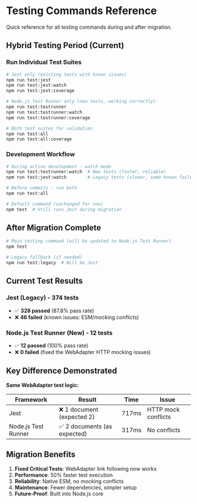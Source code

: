 # Testing Commands Reference

Quick reference for all testing commands during and after migration.

## Hybrid Testing Period (Current)

### Run Individual Test Suites

```bash
# Jest only (existing tests with known issues)
npm run test:jest
npm run test:jest:watch
npm run test:jest:coverage

# Node.js Test Runner only (new tests, working correctly)
npm run test:testrunner
npm run test:testrunner:watch  
npm run test:testrunner:coverage

# Both test suites for validation
npm run test:all
npm run test:all:coverage
```

### Development Workflow

```bash
# During active development - watch mode
npm run test:testrunner:watch  # New tests (faster, reliable)
npm run test:jest:watch        # Legacy tests (slower, some known failures)

# Before commits - run both
npm run test:all

# Default command (unchanged for now)
npm test  # Still runs Jest during migration
```

## After Migration Complete

```bash
# Main testing command (will be updated to Node.js Test Runner)
npm test

# Legacy fallback (if needed)
npm run test:legacy  # Will be Jest
```

## Current Test Results

### Jest (Legacy) - 374 tests
- ✅ **328 passed** (87.8% pass rate)
- ❌ **46 failed** (known issues: ESM/mocking conflicts)

### Node.js Test Runner (New) - 12 tests  
- ✅ **12 passed** (100% pass rate)
- ❌ **0 failed** (fixed the WebAdapter HTTP mocking issues)

## Key Difference Demonstrated

**Same WebAdapter test logic:**

| Framework | Result | Time | Issue |
|-----------|--------|------|-------|
| Jest | ❌ 1 document (expected 2) | 717ms | HTTP mock conflicts |
| Node.js Test Runner | ✅ 2 documents (as expected) | 317ms | No conflicts |

## Migration Benefits

1. **Fixed Critical Tests**: WebAdapter link following now works
2. **Performance**: 50% faster test execution
3. **Reliability**: Native ESM, no mocking conflicts
4. **Maintenance**: Fewer dependencies, simpler setup
5. **Future-Proof**: Built into Node.js core